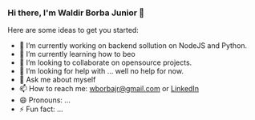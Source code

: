 ### Hi there, I'm Waldir Borba Junior 👋

<!--
**wborbajr/wborbajr** is a ✨ _special_ ✨ repository because its `README.md` (this file) appears on your GitHub profile.
-->

Here are some ideas to get you started:

- 🔭 I’m currently working on backend sollution on NodeJS and Python.
- 🌱 I’m currently learning how to beo
- 👯 I’m looking to collaborate on opensource projects.
- 🤔 I’m looking for help with ... well no help for now.
- 💬 Ask me about myself 
- 📫 How to reach me: wborbajr@gmail.com or [LinkedIn](https://www.linkedin.com/in/wborbajr/)
- 😄 Pronouns: ...
- ⚡ Fun fact: ...
